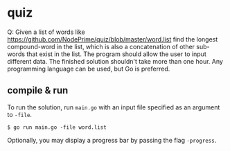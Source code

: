 # quiz

Q: Given a list of words like https://github.com/NodePrime/quiz/blob/master/word.list find the longest compound-word in the list, which is also a concatenation of other sub-words that exist in the list. The program should allow the user to input different data. The finished solution shouldn't take more than one hour. Any programming language can be used, but Go is preferred.

## compile & run

To run the solution, run `main.go` with an input file specified as an argument
to `-file`.

```
$ go run main.go -file word.list
```

Optionally, you may display a progress bar by passing the flag `-progress`.

